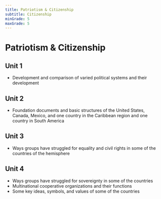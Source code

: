 ```yaml
---
title: Patriotism & Citizenship
subtitle: Citizenship
minGrade: 5
maxGrade: 5
---
```

# Patriotism & Citizenship


## Unit 1
* Development and comparison of varied political systems and their development

## Unit 2
* Foundation documents and basic structures of the United States, Canada, Mexico, and one country in the Caribbean region and one country in South America

## Unit 3
* Ways groups have struggled for equality and civil rights in some of the countries of the hemisphere

## Unit 4
* Ways groups have struggled for sovereignty in some of the countries
* Multinational cooperative organizations and their functions
* Some key ideas, symbols, and values of some of the countries